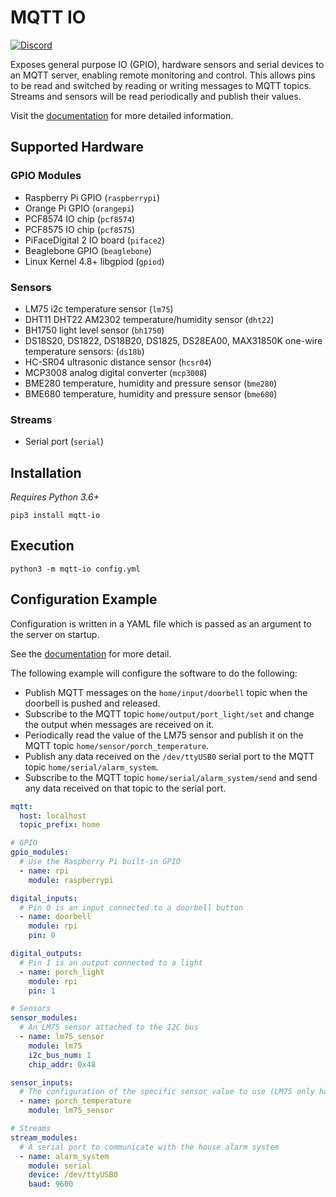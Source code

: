 # MQTT IO

[![Discord](https://img.shields.io/discord/713749043662290974.svg?label=Chat%20on%20Discord&logo=discord&logoColor=ffffff&color=7389D8&labelColor=6A7EC2)](https://discord.gg/gWyV9W4)

Exposes general purpose IO (GPIO), hardware sensors and serial devices to an MQTT server, enabling remote monitoring and control. This allows pins to be read and switched by reading or writing messages to MQTT topics. Streams and sensors will be read periodically and publish their values.

Visit the [documentation](https://flyte.github.io/mqtt-io/) for more detailed information.

## Supported Hardware

### GPIO Modules

- Raspberry Pi GPIO (`raspberrypi`)
- Orange Pi GPIO (`orangepi`)
- PCF8574 IO chip (`pcf8574`)
- PCF8575 IO chip (`pcf8575`)
- PiFaceDigital 2 IO board (`piface2`)
- Beaglebone GPIO (`beaglebone`)
- Linux Kernel 4.8+ libgpiod (`gpiod`)

### Sensors

- LM75 i2c temperature sensor (`lm75`)
- DHT11 DHT22 AM2302 temperature/humidity sensor (`dht22`)
- BH1750 light level sensor (`bh1750`)
- DS18S20, DS1822, DS18B20, DS1825, DS28EA00, MAX31850K one-wire temperature sensors: (`ds18b`)
- HC-SR04 ultrasonic distance sensor (`hcsr04`)
- MCP3008 analog digital converter (`mcp3008`)
- BME280 temperature, humidity and pressure sensor (`bme280`)
- BME680 temperature, humidity and pressure sensor (`bme680`)

### Streams

- Serial port (`serial`)

## Installation

_Requires Python 3.6+_

`pip3 install mqtt-io`

## Execution

`python3 -m mqtt-io config.yml`

## Configuration Example

Configuration is written in a YAML file which is passed as an argument to the server on startup.

See the [documentation](https://flyte.github.io/mqtt-io/) for more detail.

The following example will configure the software to do the following:

- Publish MQTT messages on the `home/input/doorbell` topic when the doorbell is pushed and released.
- Subscribe to the MQTT topic `home/output/port_light/set` and change the output when messages are received on it.
- Periodically read the value of the LM75 sensor and publish it on the MQTT topic `home/sensor/porch_temperature`.
- Publish any data received on the `/dev/ttyUSB0` serial port to the MQTT topic `home/serial/alarm_system`.
- Subscribe to the MQTT topic `home/serial/alarm_system/send` and send any data received on that topic to the serial port.

```yaml
mqtt:
  host: localhost
  topic_prefix: home

# GPIO
gpio_modules:
  # Use the Raspberry Pi built-in GPIO
  - name: rpi
    module: raspberrypi

digital_inputs:
  # Pin 0 is an input connected to a doorbell button
  - name: doorbell
    module: rpi
    pin: 0

digital_outputs:
  # Pin 1 is an output connected to a light
  - name: porch_light
    module: rpi
    pin: 1

# Sensors
sensor_modules:
  # An LM75 sensor attached to the I2C bus
  - name: lm75_sensor
    module: lm75
    i2c_bus_num: 1
    chip_addr: 0x48

sensor_inputs:
  # The configuration of the specific sensor value to use (LM75 only has temperature)
  - name: porch_temperature
    module: lm75_sensor

# Streams
stream_modules:
  # A serial port to communicate with the house alarm system
  - name: alarm_system
    module: serial
    device: /dev/ttyUSB0
    baud: 9600
```